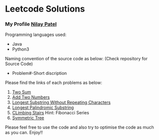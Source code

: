 # Leetcode Solutions
### My Profile [Nilay Patel](https://leetcode.com/nilay18/)

Programming languages used:
- Java
- Python3

Naming convention of the source code as below: (Check repository for Source Code)
- Problem#-Short discription

Please find the links of each problems as below:
1. [Two Sum](https://leetcode.com/problems/two-sum/)
2. [Add Two Numbers](https://leetcode.com/problems/add-two-numbers/)
3. [Longest Substring Without Repeating Characters](https://leetcode.com/problems/longest-substring-without-repeating-characters/)
4. [Longest Palindromic Substring](https://leetcode.com/problems/longest-palindromic-substring/)
5. [CLimbing Stairs](https://leetcode.com/problems/climbing-stairs/) Hint: Fibonacci Series
6. [Symmetric Tree](https://leetcode.com/problems/symmetric-tree/)

Please feel free to use the code and also try to optimise the code as much as you can.
Enjoy!!
